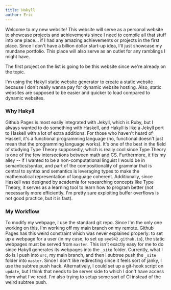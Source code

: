 ```yaml
---
title: Hakyll
author: Eric
---
```


Welcome to my new website! This website will serve as a personal website to showcase projects and achievements since I need to compile all that stuff into one place... if I had any amazing achievements or projects in the first place. Since I don't have a billion dollar start-up idea, I'll just showcase my mundane portfolio. This place will also serve as an outlet for any ramblings I might have.

The first project on the list is going to be this website since we're already on the topic.

I'm using the Hakyll static website generator to create a static website because I don't really wanna pay for dynamic website hosting. Also, static websites are supposed to be easier and quicker to load compared to dynamic websites.

### Why Hakyll
Github Pages is most easily integrated with Jekyll, which is Ruby, but I always wanted to do something with Haskell, and Hakyll is like a Jekyll port to Haskell with a lot of extra additions.
For those who haven't heard of Haskell, it's a functional programming language (no, functional doesn't just mean that the programming language works).
It's one of the best in the field of studying Type Theory supposedly, which is really cool since Type Theory is one of the few intersections between math and CS. Furthermore, it fits my alley -- if I wanted to be a non-computational linguist I would be in semantics/syntax, and part of the compositionality of grammar that is central to syntax and semantics is leveraging types to make the mathematical representation of language coherent.
Additionally, since Haskell was designed by academia for researching concepts like Type Theory, it serves as a learning tool to learn how to program better (not necessarily more efficiently. I'm pretty sure exploiting buffer overflows is not good practice, but it is fast).

### My Workflow
To modify my webpage, I use the standard git repo. Since I'm the only one working on this, I'm working off my main branch on my remote. Github Pages has this weird constraint which was never explained properly: to set up a webpage for a user (in my case, to set up `eye942.github.io`), the static webpages must be served from `master`. This isn't exactly easy for me to do since Hakyll generates its webpages into the `_site` folder. Currently, what I do is I push into `src`, my main branch, and then I subtree push the `_site` folder into `master`. Since I don't like redirecting since it feels sort of janky, I use the subtree push hack. Alternatively, I could set up a git-hook script on `update`, but I think that needs to be server side to which I don't have access from what I've read. I'm also trying to setup some sort of CI instead of the weird subtree push.
